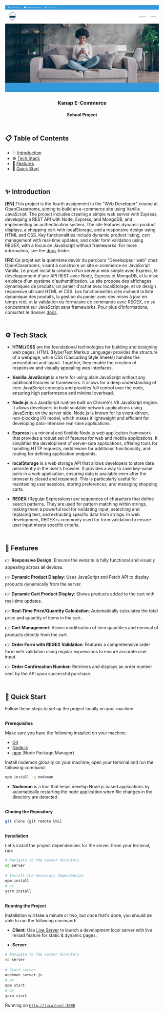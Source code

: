 <div align="center">
    <a href="" target="_blank">
      <img src=".docs/preview.webp" alt="Project Banner">
    </a>
  <h3 align="center">Kanap E-Commerce</h3>
  <h4 align="center">School Project</h4>
</div>

## <br /> 📋 <a name="table">Table of Contents</a>

- ✨ [Introduction](#introduction)
- ⚙️ [Tech Stack](#tech-stack)
- 📝 [Features](#features)
- 🚀 [Quick Start](#quick-start)

## <br /> <a name="introduction">✨ Introduction</a>

**[EN]** This project is the fourth assignment in the "Web Developer" course at OpenClassrooms, aiming to build an e-commerce site using Vanilla JavaScript. The project includes creating a simple web server with Express, developing a REST API with Node, Express, and MongoDB, and implementing an authentication system. The site features dynamic product displays, a shopping cart with localStorage, and a responsive design using HTML and CSS. Key functionalities include dynamic product listing, cart management with real-time updates, and order form validation using REGEX, with a focus on JavaScript without frameworks. For more information, see the [docs](/docs/) folder.

**[FR]** Ce projet est le quatrième devoir du parcours "Développeur web" chez OpenClassrooms, visant à construire un site e-commerce en JavaScript Vanilla. Le projet inclut la création d'un serveur web simple avec Express, le développement d'une API REST avec Node, Express et MongoDB, et la mise en place d'un système d'authentification. Le site propose des affichages dynamiques de produits, un panier d'achat avec localStorage, et un design responsive utilisant HTML et CSS. Les fonctionnalités clés incluent la liste dynamique des produits, la gestion du panier avec des mises à jour en temps réel, et la validation du formulaire de commande avec REGEX, en se concentrant sur JavaScript sans frameworks. Pour plus d'informations, consultez le dossier [docs](/docs/).

## <br /> <a name="tech-stack">⚙️ Tech Stack</a>

- **HTML/CSS** are the foundational technologies for building and designing web pages. HTML (HyperText Markup Language) provides the structure of a webpage, while CSS (Cascading Style Sheets) handles the presentation and layout. Together, they enable the creation of responsive and visually appealing web interfaces.

- **Vanilla JavaScript** is a term for using plain JavaScript without any additional libraries or frameworks. It allows for a deep understanding of core JavaScript concepts and provides full control over the code, ensuring high performance and minimal overhead.

- **Node.js** is a JavaScript runtime built on Chrome's V8 JavaScript engine. It allows developers to build scalable network applications using JavaScript on the server side. Node.js is known for its event-driven, non-blocking I/O model, which makes it lightweight and efficient for developing data-intensive real-time applications.

- **Express** is a minimal and flexible Node.js web application framework that provides a robust set of features for web and mobile applications. It simplifies the development of server-side applications, offering tools for handling HTTP requests, middleware for additional functionality, and routing for defining application endpoints.

- **localStorage** is a web storage API that allows developers to store data persistently in the user's browser. It provides a way to save key-value pairs in a web application, ensuring data is available even after the browser is closed and reopened. This is particularly useful for maintaining user sessions, storing preferences, and managing shopping carts.

- **REGEX** (Regular Expressions) are sequences of characters that define search patterns. They are used for pattern matching within strings, making them a powerful tool for validating input, searching and replacing text, and extracting specific data from strings. In web development, REGEX is commonly used for form validation to ensure user input meets specific criteria.

## <br/> <a name="features">📝 Features</a>
👉 **Responsive Design**: Ensures the website is fully functional and visually appealing across all devices.

👉 **Dynamic Product Display**: Uses JavaScript and Fetch API to display products dynamically from the server.

👉 **Dynamic Cart Product Display**: Shows products added to the cart with real-time updates.

👉 **Real-Time Price/Quantity Calculation**: Automatically calculates the total price and quantity of items in the cart.

👉 **Cart Management**: Allows modification of item quantities and removal of products directly from the cart.

👉 **Order Form with REGEX Validation**: Features a comprehensive order form with validation using regular expressions to ensure accurate user input.

👉 **Order Confirmation Number**: Retrieves and displays an order number sent by the API upon successful purchase.


## <br /> <a name="quick-start">🚀 Quick Start</a>

Follow these steps to set up the project locally on your machine.

<br/>**Prerequisites**

Make sure you have the following installed on your machine:

- [Git](https://git-scm.com/)
- [Node.js](https://nodejs.org/en)
- [npm](https://www.npmjs.com/) (Node Package Manager)

Install nodemon globally on your machine, open your terminal and run the following command:

```bash
npm install -g nodemon
```

- **Nodemon** is a tool that helps develop Node.js based applications by automatically restarting the node application when file changes in the directory are detected.

<br/>**Cloning the Repository**

```bash
git clone {git remote URL}
```

<br/>**Installation**

Let's install the project dependencies for the server. From your terminal, run:

```bash
# Navigate to the server directory
cd server

# Install the necessary dependencies 
npm install
# or
yarn install
```

<br/>**Running the Project**

Installation will take a minute or two, but once that's done, you should be able to run the following command:

- **Client**: Use [Live Server](https://marketplace.visualstudio.com/items?itemName=ritwickdey.LiveServer) to launch a development local server with live reload feature for static & dynamic pages.

- **Server**:  
```bash
# Navigate to the server directory
cd server

# Start server
nodemon server.js
# or
npm start
# or
yarn start
```
  
Running on [`http://localhost:3000`](http://localhost:3000)